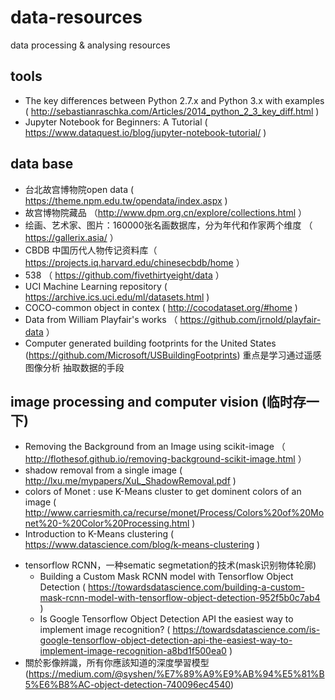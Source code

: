 # data-resources
data processing & analysing resources

## tools
* The key differences between Python 2.7.x and Python 3.x with examples ( http://sebastianraschka.com/Articles/2014_python_2_3_key_diff.html )
* Jupyter Notebook for Beginners: A Tutorial ( https://www.dataquest.io/blog/jupyter-notebook-tutorial/ )

## data base
* 台北故宫博物院open data ( https://theme.npm.edu.tw/opendata/index.aspx )
* 故宫博物院藏品 （http://www.dpm.org.cn/explore/collections.html ）
* 绘画、艺术家、图片：160000张名画数据库，分为年代和作家两个维度 （ https://gallerix.asia/ ）
* CBDB 中国历代人物传记资料库（ https://projects.iq.harvard.edu/chinesecbdb/home ）
* 538 （ https://github.com/fivethirtyeight/data ）
* UCI Machine Learning repository ( https://archive.ics.uci.edu/ml/datasets.html )
* COCO-common object in contex ( http://cocodataset.org/#home )
* Data from William Playfair's works （ https://github.com/jrnold/playfair-data ）
* Computer generated building footprints for the United States (https://github.com/Microsoft/USBuildingFootprints)
  重点是学习通过遥感图像分析 抽取数据的手段

## image processing and computer vision (临时存一下)
* Removing the Background from an Image using scikit-image （ http://flothesof.github.io/removing-background-scikit-image.html ）
* shadow removal from a single image ( http://lxu.me/mypapers/XuL_ShadowRemoval.pdf )
* colors of Monet : use K-Means cluster to get dominent colors of an image ( http://www.carriesmith.ca/recurse/monet/Process/Colors%20of%20Monet%20-%20Color%20Processing.html )
* Introduction to K-Means clustering ( https://www.datascience.com/blog/k-means-clustering )
+ tensorflow RCNN，一种sematic segmetation的技术(mask识别物体轮廓) 
  - Building a Custom Mask RCNN model with Tensorflow Object Detection ( https://towardsdatascience.com/building-a-custom-mask-rcnn-model-with-tensorflow-object-detection-952f5b0c7ab4 )
  - Is Google Tensorflow Object Detection API the easiest way to implement image recognition? ( https://towardsdatascience.com/is-google-tensorflow-object-detection-api-the-easiest-way-to-implement-image-recognition-a8bd1f500ea0 )
+ 關於影像辨識，所有你應該知道的深度學習模型 (https://medium.com/@syshen/%E7%89%A9%E9%AB%94%E5%81%B5%E6%B8%AC-object-detection-740096ec4540)
 
